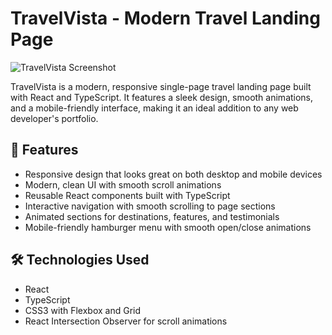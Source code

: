 # TravelVista - Modern Travel Landing Page

![TravelVista Screenshot](screenshot.png)

TravelVista is a modern, responsive single-page travel landing page built with React and TypeScript. It features a sleek design, smooth animations, and a mobile-friendly interface, making it an ideal addition to any web developer's portfolio.

## 🌟 Features

- Responsive design that looks great on both desktop and mobile devices
- Modern, clean UI with smooth scroll animations
- Reusable React components built with TypeScript
- Interactive navigation with smooth scrolling to page sections
- Animated sections for destinations, features, and testimonials
- Mobile-friendly hamburger menu with smooth open/close animations

## 🛠️ Technologies Used

- React
- TypeScript
- CSS3 with Flexbox and Grid
- React Intersection Observer for scroll animations
